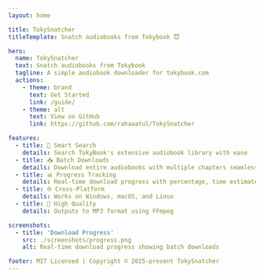 ```yaml
---
layout: home

title: TokySnatcher
titleTemplate: Snatch audiobooks from Tokybook 😈

hero:
  name: TokySnatcher
  text: Snatch audiobooks from Tokybook
  tagline: A simple audiobook downloader for tokybook.com
  actions:
    - theme: brand
      text: Get Started
      link: /guide/
    - theme: alt
      text: View on GitHub
      link: https://github.com/rahaaatul/TokySnatcher

features:
  - title: 🎯 Smart Search
    details: Search TokyBook's extensive audiobook library with ease
  - title: 📥 Batch Downloads
    details: Download entire audiobooks with multiple chapters seamlessly
  - title: 📊 Progress Tracking
    details: Real-time download progress with percentage, time estimates, and status icons
  - title: 🌐 Cross-Platform
    details: Works on Windows, macOS, and Linux
  - title: 🎵 High Quality
    details: Outputs to MP3 format using FFmpeg

screenshots:
  - title: 'Download Progress'
    src: ./screenshots/progress.png
    alt: Real-time download progress showing batch downloads

footer: MIT Licensed | Copyright © 2025-present TokySnatcher
---
```

